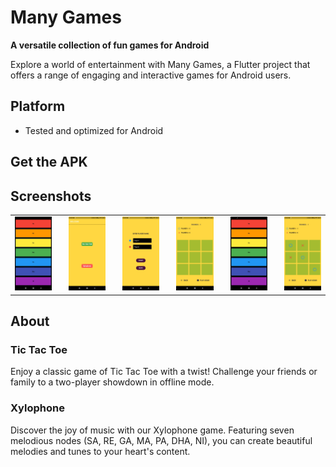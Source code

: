 # Many Games

**A versatile collection of fun games for Android**

Explore a world of entertainment with Many Games, a Flutter project that offers a range of engaging and interactive games for Android users.

## Platform

- Tested and optimized for Android

## Get the APK

## Screenshots 
<table>
  <tr>
    <td>
      <img src="Screenshots/1.jpg" width="200">
    </td>
    <td style="padding-left: 20px;">
      <img src="Screenshots/2.jpg" width="200">
    </td>
    <td style="padding-left: 20px;">
      <img src="Screenshots/3.jpg" width="200">
    </td>
    <td style="padding-left: 20px;">
      <img src="Screenshots/4.jpg" width="200">
    </td>
    <td style="padding-left: 20px;">
      <img src="Screenshots/5.jpg" width="200">
    </td>
    <td style="padding-left: 20px;">
      <img src="Screenshots/6.jpg" width="200">
    </td>
  </tr>
</table>


## About

### Tic Tac Toe

Enjoy a classic game of Tic Tac Toe with a twist! Challenge your friends or family to a two-player showdown in offline mode.

### Xylophone

Discover the joy of music with our Xylophone game. Featuring seven melodious nodes (SA, RE, GA, MA, PA, DHA, NI), you can create beautiful melodies and tunes to your heart's content.
